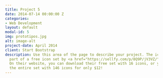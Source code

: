 ```yaml
---
title: Project 5
date: 2014-07-14 00:00:00 Z
categories:
- Web Development
layout: default
modal-id: 5
img: prototipos.jpg
alt: image-alt
project-date: April 2014
client: Start Bootstrap
description: Use this area of the page to describe your project. The icon above is
  part of a free icon set by <a href="https://sellfy.com/p/8Q9P/jV3VZ/">Flat Icons</a>.
  On their website, you can download their free set with 16 icons, or you can purchase
  the entire set with 146 icons for only $12!
---
```


